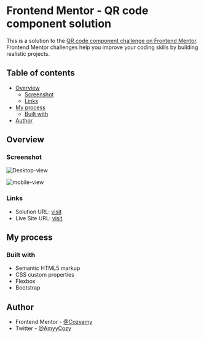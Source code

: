 # Frontend Mentor - QR code component solution

This is a solution to the [QR code component challenge on Frontend Mentor](https://www.frontendmentor.io/challenges/qr-code-component-iux_sIO_H). Frontend Mentor challenges help you improve your coding skills by building realistic projects. 

## Table of contents

- [Overview](#overview)
  - [Screenshot](#screenshot)
  - [Links](#links)
- [My process](#my-process)
  - [Built with](#built-with)
- [Author](#author)

## Overview

### Screenshot

![Desktop-view](https://user-images.githubusercontent.com/75266766/186997944-7de26db9-d8aa-47a4-85c5-cee25f7bc31f.PNG)


![mobile-view](https://user-images.githubusercontent.com/75266766/186998012-3c7493e5-06e4-4b21-b77a-fe2147c0d54b.PNG)


### Links

- Solution URL: [visit](https://t.co/UJCjGSvajJ)
- Live Site URL: [visit](https://cozyamy.github.io/QR-Code-Challenge/)

## My process

### Built with

- Semantic HTML5 markup
- CSS custom properties
- Flexbox
- Bootstrap

## Author
- Frontend Mentor - [@Cozyamy](https://www.frontendmentor.io/profile/Cozyamy)
- Twitter - [@AmyyCozy](https://www.twitter.com/AmyyCozy)
